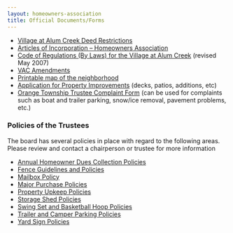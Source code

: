 ```yaml
---
layout: homeowners-association
title: Official Documents/Forms
---
```


  * [Village at Alum Creek Deed Restrictions][44]
  * [Articles of Incorporation – Homeowners Association][54]
  * [Code of Regulations (By Laws) for the Village at Alum Creek][55] (revised May 2007)
  * [VAC Amendments][68]
  * [Printable map of the neighborhood][56]
  * [Application for Property Improvements][57] (decks, patios, additions, etc)
  * [Orange Township Trustee Complaint Form][58] (can be used for complaints such as boat and trailer parking, snow/ice removal, pavement problems, etc.)

### Policies of the Trustees

The board has several policies in place with regard to the following areas.
Please review and contact a chairperson or trustee for more information

  * [Annual Homeowner Dues Collection Policies][59]
  * [Fence Guidelines and Policies][60]
  * [Mailbox Policy][61]
  * [Major Purchase Policies][62]
  * [Property Upkeep Policies][63]
  * [Storage Shed Policies][64]
  * [Swing Set and Basketball Hoop Policies][65]
  * [Trailer and Camper Parking Policies][66]
  * [Yard Sign Policies][67]

   [44]: /uploads/warranty_deed_of_restrictions.pdf
   [54]: /uploads/articles_of_incorporation.pdf
   [55]: /uploads/VAC%20HOA%20BY-Laws%2005302007%20filed%20copy.pdf
   [56]: /uploads/Map%20of%20subdivision%20mc13.pdf
   [57]: /uploads/AppExternalImprovement.pdf
   [58]: /uploads/OrangeTownshipTrusteeComplaintForm.pdf
   [59]: /uploads/DuesCollectionPolicy.pdf
   [60]: /uploads/VAC%20HOA%20Fence%20Policy%2020070601%20v5.doc
   [61]: /uploads/VAC%20HOA%20Mailbox%20Policy%2020090424%20V2.pdf
   [62]: /uploads/VAC%20HOA%20Trustee%20Purchase%20Policy%2020070601%20v5.doc
   [63]: /uploads/PropertyUpkeepCommunicationPolicy.pdf
   [64]: /uploads/ShedPolicy.pdf
   [65]: /uploads/SwingSetBasketballPolicy.pdf
   [66]: /uploads/TrailerandCamperParkingCommunicationPolicy.pdf
   [67]: /uploads/VAC%20HOA%20Sign%20Policy%2020070601%20v3.doc
   [68]: /uploads/VAC%20amendments.pdf
